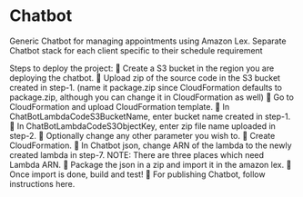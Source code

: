 # Chatbot
Generic Chatbot for managing appointments using Amazon Lex. Separate Chatbot stack for each client specific to their schedule requirement

Steps to deploy the project:
	Create a S3 bucket in the region you are deploying the chatbot.
	Upload zip of the source code in the S3 bucket created in step-1. (name it package.zip since CloudFormation defaults to package.zip, although you can change it in CloudFormation as well)
	Go to CloudFormation and upload CloudFormation template.
	In ChatBotLambdaCodeS3BucketName, enter bucket name created in step-1.
	In ChatBotLambdaCodeS3ObjectKey, enter zip file name uploaded in step-2.
	Optionally change any other parameter you wish to.
	Create CloudFormation.
	In Chatbot json, change ARN of the lambda to the newly created lambda in step-7. NOTE: There are three places which need Lambda ARN.
	Package the json in a zip and import it in the amazon lex.
	Once import is done, build and test!
	For publishing Chatbot, follow instructions here.


